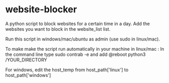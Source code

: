 # website-blocker
A python script to block websites for a certain time in a day. Add the websites you want to block in the website_list list.

Run this script in windows/mac/ubuntu as admin (use sudo in linux/mac).

To make make the script run automatically in your machine in linux/mac :
In the command line type sudo contrab -e and add @reboot python3 /YOUR_DIRECTORY 


For windows, edit the host_temp from host_path['linux'] to host_path['windows']


